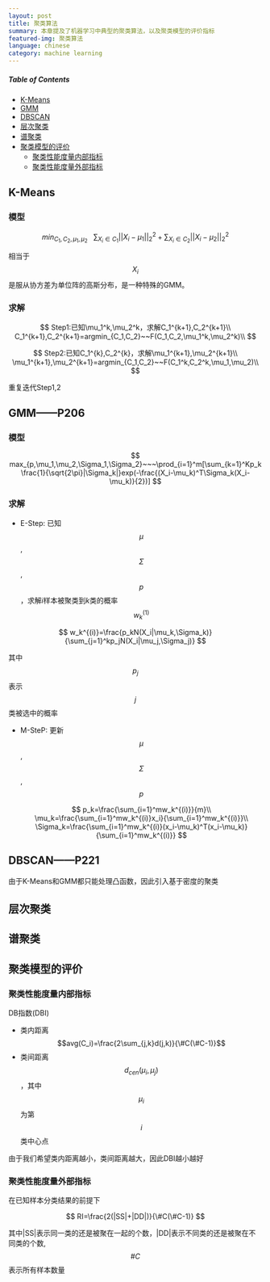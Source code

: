 ```yaml
---
layout: post
title: 聚类算法
summary: 本章提及了机器学习中典型的聚类算法，以及聚类模型的评价指标
featured-img: 聚类算法
language: chinese 
category: machine learning
---
```


##### Table of Contents  
- [K-Means](#K-Means)  
- [GMM](#GMM)
- [DBSCAN](#DBSCAN)
- [层次聚类](#层次聚类)
- [谱聚类](#谱聚类)
- [聚类模型的评价](#聚类模型的评价)
  - [聚类性能度量内部指标](#聚类性能度量内部指标)
  - [聚类性能度量外部指标](#聚类性能度量外部指标)
  
<a name="K-Means"/>

## K-Means

### 模型

$$
min_{C_1,C_2,\mu_1,\mu_2}~~~\sum_{X_i\in C_1}||X_i-\mu_1||^2_2+\sum_{X_i\in C_2}||X_i-\mu_2||^2_2
$$

相当于$$X_i$$是服从协方差为单位阵的高斯分布，是一种特殊的GMM。

### 求解

$$
Step1:已知\mu_1^k,\mu_2^k，求解C_1^{k+1},C_2^{k+1}\\
C_1^{k+1},C_2^{k+1}=argmin_{C_1,C_2}~~F(C_1,C_2,\mu_1^k,\mu_2^k)\\
$$

$$
Step2:已知C_1^{k},C_2^{k}，求解\mu_1^{k+1},\mu_2^{k+1}\\
\mu_1^{k+1},\mu_2^{k+1}=argmin_{C_1,C_2}~~F(C_1^k,C_2^k,\mu_1,\mu_2)\\
$$

重复迭代Step1,2

<a name="GMM"/>

## GMM——P206

### 模型

$$
max_{p,\mu_1,\mu_2,\Sigma_1,\Sigma_2}~~~\prod_{i=1}^m[\sum_{k=1}^Kp_k\frac{1}{\sqrt{2\pi}|\Sigma_k|}exp(-\frac{(X_i-\mu_k)^T\Sigma_k(X_i-\mu_k)}{2})]
$$

### 求解

- E-Step: 已知$$\mu$$,$$\Sigma$$,$$p$$，求解$i$样本被聚类到$k$类的概率$$w^{(1)}_k$$

$$
w_k^{(i)}=\frac{p_kN(X_i|\mu_k,\Sigma_k)}{\sum_{j=1}^kp_jN(X_i|\mu_j,\Sigma_j)}
$$

其中$$p_j$$表示$$j$$类被选中的概率

- M-SteP: 更新$$\mu$$,$$\Sigma$$,$$p$$ 

  $$
  p_k=\frac{\sum_{i=1}^mw_k^{(i)}}{m}\\
  \mu_k=\frac{\sum_{i=1}^mw_k^{(i)}x_i}{\sum_{i=1}^mw_k^{(i)}}\\
  \Sigma_k=\frac{\sum_{i=1}^mw_k^{(i)}(x_i-\mu_k)^T(x_i-\mu_k)}{\sum_{i=1}^mw_k^{(i)}}
  $$

<a name="DBSCAN"/>

## DBSCAN——P221

由于K-Means和GMM都只能处理凸函数，因此引入基于密度的聚类

<a name="层次聚类"/>

## 层次聚类

<a name="谱聚类"/>

## 谱聚类

<a name="聚类模型的评价"/>

## 聚类模型的评价

<a name="聚类性能度量内部指标"/>

### 聚类性能度量内部指标

DB指数(DBI)

- 类内距离$$avg(C_i)=\frac{2\sum_{j,k}d(j,k)}{\#C(\#C-1)}$$
- 类间距离$$d_{cen}(\mu_i,\mu_j)$$，其中$$\mu_i$$为第$$i$$类中心点

由于我们希望类内距离越小，类间距离越大，因此DBI越小越好

<a name="聚类性能度量外部指标"/>

### 聚类性能度量外部指标

在已知样本分类结果的前提下

$$
RI=\frac{2(|SS|+|DD|)}{\#C(\#C-1)}
$$

其中\|SS\|表示同一类的还是被聚在一起的个数，\|DD\|表示不同类的还是被聚在不同类的个数,$$\#C$$表示所有样本数量
